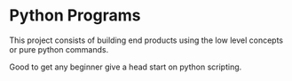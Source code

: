 # Python Programs

This project consists of building end products using the low level concepts or pure python commands.

Good to get any beginner give a head start on python scripting.

